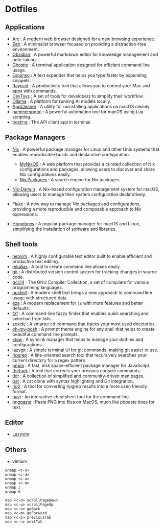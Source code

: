 # Dotfiles

## Applications

- [Arc](https://arc.net/) : A modern web browser designed for a new browsing experience.
- [Zen](https://zen-browser.app/) : A minimalist browser focused on providing a distraction-free environment.
- [Obsidian](https://obsidian.md/) : A powerful markdown editor for knowledge management and note-taking.
- [Ghostty](https://ghostty.org/) : A terminal application designed for efficient command line usage.
- [Espanso](https://espanso.org/) : A text expander that helps you type faster by expanding snippets.
- [Raycast](https://www.raycast.com/) : A productivity tool that allows you to control your Mac and apps with commands.
- [DevToys](https://devtoys.app/) : A set of tools for developers to simplify their workflow.
- [Ollama](https://ollama.com/?source=post_page-----60cf3879bad8--------------------------------) : A platform for running AI models locally.
- [AppCleaner](https://freemacsoft.net/appcleaner/) : A utility for uninstalling applications on macOS cleanly.
- [hammerspoon](https://www.hammerspoon.org/) : A powerful automation tool for macOS using Lua scripting.
- [posting](https://posting.sh/) : The API client app in terminal.

## Package Managers

- [Nix](https://nixos.org/nix/) : A powerful package manager for Linux and other Unix systems that enables reproducible builds and declarative configuration.

    - [MyNixOS](https://mynixos.com/) : A web platform that provides a curated collection of Nix configurations and packages, allowing users to discover and share Nix configurations easily.
    - [Nix Packages](https://search.nixos.org/packages) : A search engine for Nix packages

- [Nix-Darwin](https://github.com/LnL7/nix-darwin) : A Nix-based configuration management system for macOS, allowing users to manage their system configuration declaratively.
- [Flake](https://nixos.wiki/wiki/Flakes) : A new way to manage Nix packages and configurations, providing a more reproducible and composable approach to Nix expressions.
- [Homebrew](https://brew.sh/) : A popular package manager for macOS and Linux, simplifying the installation of software and libraries.

## Shell tools

- [neovim](https://github.com/neovim/neovim) : A highly configurable text editor built to enable efficient and productive text editing.
- [mkalias](https://github.com/reckenrode/mkalias) : A tool to create command line aliases easily.
- [git](https://github.com/git/git) : A distributed version control system for tracking changes in source code.
- [gcc14](https://github.com/gcc-mirror/gcc) : The GNU Compiler Collection, a set of compilers for various programming languages.
- [nushell](https://github.com/nushell/nushell) : A modern shell that brings a new approach to command line usage with structured data.
- [eza](https://github.com/eza-community/eza) : A modern replacement for `ls` with more features and better defaults.
- [fzf](https://github.com/junegunn/fzf) : A command-line fuzzy finder that enables quick searching and selection from lists.
- [zoxide](https://github.com/ajeetdsouza/zoxide) : A smarter cd command that tracks your most used directories.
- [oh-my-posh](https://github.com/JanDeDobbeleer/oh-my-posh) : A prompt theme engine for any shell that helps to create beautiful command line prompts.
- [stow](https://github.com/aspiers/stow) : A symlink manager that helps to manage your dotfiles and configurations.
- [lazygit](https://github.com/jesseduffield/lazygit) : A simple terminal UI for git commands, making git easier to use.
- [ripgrep](https://github.com/BurntSushi/ripgrep) : A line-oriented search tool that recursively searches your current directory for a regex pattern.
- [pnpm](https://github.com/pnpm/pnpm) : A fast, disk space-efficient package manager for JavaScript.
- [thefuck](https://github.com/nvbn/thefuck) : A tool that corrects your previous console commands.
- [tldr](https://github.com/tldr-pages/tldr) : A collection of simplified and community-driven man pages.
- [bat](https://github.com/sharkdp/bat) : A cat clone with syntax highlighting and Git integration.
- [rip2](https://github.com/MilesCranmer/rip2) : A tool for converting ripgrep results into a more user-friendly format.
- [navi](https://github.com/denisidoro/navi) : An interactive cheatsheet tool for the command line.
- [pngpaste](https://github.com/jcsalterego/pngpaste) : Paste PNG into files on MacOS, much like pbpaste does for text.

## Editor

- [Lazyvim](https://www.lazyvim.org/)

## Others

- vimium

```text
unmap <c-u>
unmap <c-d>
unmap <c-o>
unmap <c-m>
unmap J
unmap K

map <c-d> scrollPageDown
map <c-u> scrollPageUp
map <c-o> goBack
map <c-m> goForward
map <c-p> previousTab
map <c-n> nextTab
```
